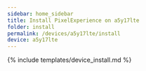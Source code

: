 ```yaml
---
sidebar: home_sidebar
title: Install PixelExperience on a5y17lte
folder: install
permalink: /devices/a5y17lte/install
device: a5y17lte
---
```

{% include templates/device_install.md %}
